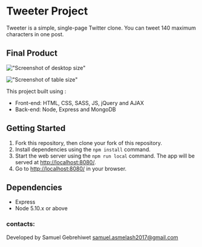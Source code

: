 # Tweeter Project

Tweeter is a simple, single-page Twitter clone. You can tweet 140 maximum characters in one post.

## Final Product

!["Screenshot of desktop size"](https://user-images.githubusercontent.com/14014497/129321059-90dc4a43-8671-411b-8334-f57dec6cf611.png)


!["Screenshot of table size"](https://user-images.githubusercontent.com/14014497/129321173-67428bad-fbb6-4dfe-899a-60f084eab92b.png)


This project built using :
- Front-end: HTML, CSS, SASS, JS, jQuery and AJAX
- Back-end: Node, Express and MongoDB

## Getting Started

1. Fork this repository, then clone your fork of this repository.
2. Install dependencies using the `npm install` command.
3. Start the web server using the `npm run local` command. The app will be served at <http://localhost:8080/>.
4. Go to <http://localhost:8080/> in your browser.

## Dependencies

- Express
- Node 5.10.x or above

### contacts:
Developed by Samuel Gebrehiwet 
samuel.asmelash2017@gmail.com
